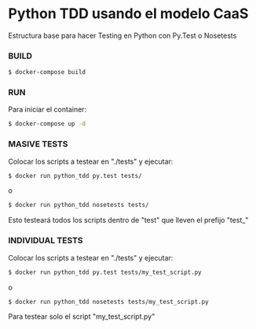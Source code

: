# Python TDD usando el modelo CaaS 
Estructura base para hacer Testing en Python con Py.Test o Nosetests


### BUILD
```sh
$ docker-compose build
```

### RUN
Para iniciar el container:
```sh
$ docker-compose up -d
```
### MASIVE TESTS
Colocar los scripts a testear en "./tests" y ejecutar:
```sh
$ docker run python_tdd py.test tests/
```
o
```sh
$ docker run python_tdd nosetests tests/
```
Esto testeará todos los scripts dentro de "test" que lleven el prefijo "test_"

### INDIVIDUAL TESTS
Colocar los scripts a testear en "./tests" y ejecutar:
 ```sh
$ docker run python_tdd py.test tests/my_test_script.py
```
o
```sh
$ docker run python_tdd nosetests tests/my_test_script.py
```
Para testear solo el script "my_test_script.py"